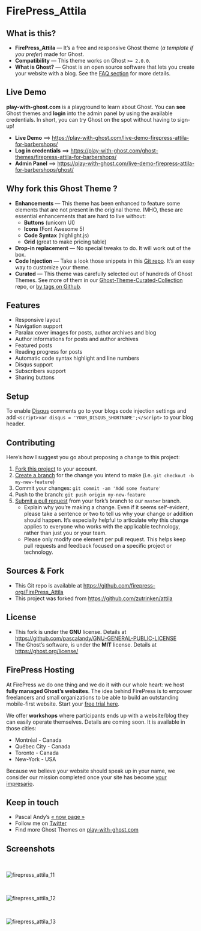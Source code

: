 # FirePress_Attila


## What is this?

- **FirePress_Attila** — It’s a free and responsive Ghost theme (*a template if you prefer*) made for Ghost.
- **Compatibility** — This theme works on Ghost `>= 2.0.0`.
- **What is Ghost?** — Ghost is an open source software that lets you create your website with a blog. See the [FAQ section](https://play-with-ghost.com/ghost-themes/faq/#what-is-ghost) for more details.


## Live Demo

**play-with-ghost.com** is a playground to learn about Ghost. You can **see** Ghost themes and **login** into the admin panel by using the available credentials. In short, you can try Ghost on the spot without having to sign-up!

- **Live Demo** ==> https://play-with-ghost.com/live-demo-firepress-attila-for-barbershops/
- **Log in credentials** ==> https://play-with-ghost.com/ghost-themes/firepress-attila-for-barbershops/
- **Admin Panel** ==> https://play-with-ghost.com/live-demo-firepress-attila-for-barbershops/ghost/


## Why fork this Ghost Theme ?

- **Enhancements** — This theme has been enhanced to feature some elements that are not present in the original theme. IMHO, these are essential enhancements that are hard to live without:
	- **Buttons** (unicorn UI)
	- **Icons** (Font Awesome 5)
	- **Code Syntax** (highlight.js) 
	- **Grid** (great to make pricing table)
- **Drop-in replacement** — No special tweaks to do. It will work out of the box.
- **Code Injection** — Take a look those snippets in this [Git repo](https://github.com/firepress-org/Code-Injection-Ghost). It’s an easy way to customize your theme.
- **Curated** — This theme was carefully selected out of hundreds of Ghost Themes. See more of them in our [Ghost-Theme-Curated-Collection ](https://github.com/firepress-org/Ghost-Theme-Curated-Collection/tree/master/01_go) repo, or [by tags on Github](https://github.com/topics/firepress-ghost-theme).


## Features

* Responsive layout
* Navigation support
* Paralax cover images for posts, author archives and blog
* Author informations for posts and author archives
* Featured posts
* Reading progress for posts
* Automatic code syntax highlight and line numbers
* Disqus support
* Subscribers support
* Sharing buttons

## Setup

To enable [Disqus](https://disqus.com/) comments go to your blogs code injection settings and add `<script>var disqus = 'YOUR_DISQUS_SHORTNAME';</script>` to your blog header.


## Contributing

Here’s how I suggest you go about proposing a change to this project:

1. [Fork this project](https://help.github.com/articles/fork-a-repo/) to your account.
2. [Create a branch](https://help.github.com/articles/creating-and-deleting-branches-within-your-repository/) for the change you intend to make (i.e. `git checkout -b my-new-feature`)
3. Commit your changes: `git commit -am 'Add some feature'`
4. Push to the branch: `git push origin my-new-feature`
5. [Submit a pull request](https://help.github.com/articles/about-pull-requests/) from your fork’s branch to our `master` branch.
	- Explain why you’re making a change. Even if it seems self-evident, please take a sentence or two to tell us why your change or addition should happen. It’s especially helpful to articulate why this change applies to everyone who works with the applicable technology, rather than just you or your team.
	- Please only modify one element per pull request. This helps keep pull requests and feedback focused on a specific project or technology.


## Sources & Fork

- This Git repo is available at https://github.com/firepress-org/FirePress_Attila
- This project was forked from https://github.com/zutrinken/attila


## License

- This fork is under the **GNU** license. Details at https://github.com/pascalandy/GNU-GENERAL-PUBLIC-LICENSE
- The Ghost’s software, is under the **MIT** license. Details at https://ghost.org/license/


## FirePress Hosting

At FirePress we do one thing and we do it with our whole heart: we host **fully managed Ghost’s websites**. The idea behind FirePress is to empower freelancers and small organizations to be able to build an outstanding mobile-first website. Start your [free trial here](https://play-with-ghost.com/ghost-themes/free-10-day-trial/).

We offer **workshops** where participants ends up with a website/blog they can easily operate themselves. Details are coming soon. It is available in those cities:

- Montréal - Canada
- Québec City - Canada
- Toronto - Canada
- New-York - USA

Because we believe your website should speak up in your name, we consider our mission completed once your site has become [your impresario](https://play-with-ghost.com/ghost-themes/why-launching-your-next-website-with-firepress/).


## Keep in touch

- Pascal Andy’s [« now page »](https://pascalandy.com/blog/now/)
- Follow me on [Twitter](https://twitter.com/askpascalandy)
- Find more Ghost Themes on [play-with-ghost.com](https://play-with-ghost.com/)


## Screenshots

<br>

![firepress_attila_11](https://user-images.githubusercontent.com/6694151/45924002-c1411180-bec2-11e8-8f1c-663b4bf59370.jpg)

<br>

![firepress_attila_12](https://user-images.githubusercontent.com/6694151/45924003-c1d9a800-bec2-11e8-9097-2befddd5fcce.jpg)

<br>

![firepress_attila_13](https://user-images.githubusercontent.com/6694151/45924004-c1d9a800-bec2-11e8-871b-4c213b8b3b80.jpg)

